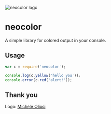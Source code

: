 ![neocolor logo](http://i.imgur.com/9kpA4C9.png)

# neocolor

A simple library for colored output in your console.

## Usage

```js
var c = require('neocolor');

console.log(c.yellow('hello you'));
console.error(c.red('alert!'));
```

## Thank you

Logo: [Michele Oliosi](http://michaloe.deviantart.com/)
